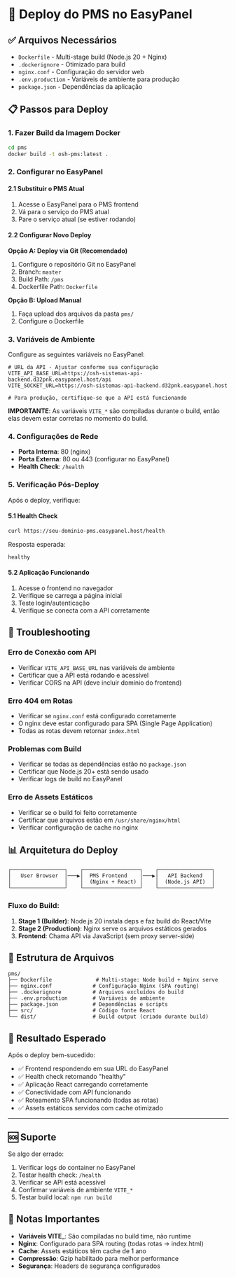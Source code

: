 # 🚀 Deploy do PMS no EasyPanel

## ✅ Arquivos Necessários

- `Dockerfile` - Multi-stage build (Node.js 20 + Nginx)
- `.dockerignore` - Otimizado para build
- `nginx.conf` - Configuração do servidor web
- `.env.production` - Variáveis de ambiente para produção
- `package.json` - Dependências da aplicação

## 📋 Passos para Deploy

### 1. Fazer Build da Imagem Docker

```bash
cd pms
docker build -t osh-pms:latest .
```

### 2. Configurar no EasyPanel

#### 2.1 Substituir o PMS Atual

1. Acesse o EasyPanel para o PMS frontend
2. Vá para o serviço do PMS atual
3. Pare o serviço atual (se estiver rodando)

#### 2.2 Configurar Novo Deploy

**Opção A: Deploy via Git (Recomendado)**
1. Configure o repositório Git no EasyPanel
2. Branch: `master` 
3. Build Path: `/pms`
4. Dockerfile Path: `Dockerfile`

**Opção B: Upload Manual**
1. Faça upload dos arquivos da pasta `pms/`
2. Configure o Dockerfile

### 3. Variáveis de Ambiente

Configure as seguintes variáveis no EasyPanel:

```env
# URL da API - Ajustar conforme sua configuração
VITE_API_BASE_URL=https://osh-sistemas-api-backend.d32pnk.easypanel.host/api
VITE_SOCKET_URL=https://osh-sistemas-api-backend.d32pnk.easypanel.host

# Para produção, certifique-se que a API está funcionando
```

**IMPORTANTE**: As variáveis `VITE_*` são compiladas durante o build, então elas devem estar corretas no momento do build.

### 4. Configurações de Rede

- **Porta Interna**: 80 (nginx)
- **Porta Externa**: 80 ou 443 (configurar no EasyPanel)
- **Health Check**: `/health`

### 5. Verificação Pós-Deploy

Após o deploy, verifique:

#### 5.1 Health Check
```bash
curl https://seu-dominio-pms.easypanel.host/health
```

Resposta esperada:
```
healthy
```

#### 5.2 Aplicação Funcionando
1. Acesse o frontend no navegador
2. Verifique se carrega a página inicial
3. Teste login/autenticação
4. Verifique se conecta com a API corretamente

## 🔧 Troubleshooting

### Erro de Conexão com API
- Verificar `VITE_API_BASE_URL` nas variáveis de ambiente
- Certificar que a API está rodando e acessível
- Verificar CORS na API (deve incluir domínio do frontend)

### Erro 404 em Rotas
- Verificar se `nginx.conf` está configurado corretamente
- O nginx deve estar configurado para SPA (Single Page Application)
- Todas as rotas devem retornar `index.html`

### Problemas com Build
- Verificar se todas as dependências estão no `package.json`
- Certificar que Node.js 20+ está sendo usado
- Verificar logs de build no EasyPanel

### Erro de Assets Estáticos
- Verificar se o build foi feito corretamente
- Certificar que arquivos estão em `/usr/share/nginx/html`
- Verificar configuração de cache no nginx

## 📊 Arquitetura do Deploy

```
┌─────────────────┐    ┌──────────────────┐    ┌─────────────────┐
│   User Browser  │───▶│  PMS Frontend    │───▶│   API Backend   │
│                 │    │  (Nginx + React) │    │  (Node.js API)  │
└─────────────────┘    └──────────────────┘    └─────────────────┘
```

### Fluxo do Build:
1. **Stage 1 (Builder)**: Node.js 20 instala deps e faz build do React/Vite
2. **Stage 2 (Production)**: Nginx serve os arquivos estáticos gerados
3. **Frontend**: Chama API via JavaScript (sem proxy server-side)

## 📁 Estrutura de Arquivos

```
pms/
├── Dockerfile              # Multi-stage: Node build + Nginx serve
├── nginx.conf             # Configuração Nginx (SPA routing)
├── .dockerignore          # Arquivos excluídos do build
├── .env.production        # Variáveis de ambiente
├── package.json           # Dependências e scripts
├── src/                   # Código fonte React
└── dist/                  # Build output (criado durante build)
```

## 🎯 Resultado Esperado

Após o deploy bem-sucedido:
- ✅ Frontend respondendo em sua URL do EasyPanel
- ✅ Health check retornando "healthy"
- ✅ Aplicação React carregando corretamente
- ✅ Conectividade com API funcionando
- ✅ Roteamento SPA funcionando (todas as rotas)
- ✅ Assets estáticos servidos com cache otimizado

---

## 🆘 Suporte

Se algo der errado:
1. Verificar logs do container no EasyPanel
2. Testar health check: `/health`
3. Verificar se API está acessível
4. Confirmar variáveis de ambiente `VITE_*`
5. Testar build local: `npm run build`

## 📝 Notas Importantes

- **Variáveis VITE_**: São compiladas no build time, não runtime
- **Nginx**: Configurado para SPA routing (todas rotas → index.html)
- **Cache**: Assets estáticos têm cache de 1 ano
- **Compressão**: Gzip habilitado para melhor performance
- **Segurança**: Headers de segurança configurados